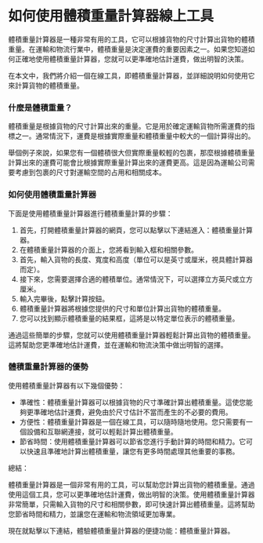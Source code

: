 如何使用體積重量計算器線上工具
===============

體積重量計算器是一種非常有用的工具，它可以根據貨物的尺寸計算出貨物的體積重量。在運輸和物流行業中，體積重量是決定運費的重要因素之一。如果您知道如何正確地使用體積重量計算器，您就可以更準確地估計運費，做出明智的決策。

在本文中，我們將介紹一個在線工具，即體積重量計算器，並詳細說明如何使用它來計算貨物的體積重量。

### 什麼是體積重量？

體積重量是根據貨物的尺寸計算出來的重量。它是用於確定運輸貨物所需運費的指標之一。通常情況下，運費是根據實際重量和體積重量中較大的一個計算得出的。

舉個例子來說，如果您有一個體積很大但實際重量較輕的包裹，那麼根據體積重量計算出來的運費可能會比根據實際重量計算出來的運費更高。這是因為運輸公司需要考慮到包裹的尺寸對運輸空間的占用和相關成本。

### 如何使用體積重量計算器

下面是使用體積重量計算器進行體積重量計算的步驟：

1. 首先，打開體積重量計算器的網頁，您可以點擊以下連結進入：體積重量計算器。
2. 在體積重量計算器的介面上，您將看到輸入框和相關參數。
3. 首先，輸入貨物的長度、寬度和高度（單位可以是英寸或厘米，視具體計算器而定）。
4. 接下來，您需要選擇合適的體積單位。通常情況下，可以選擇立方英尺或立方厘米。
5. 輸入完畢後，點擊計算按鈕。
6. 體積重量計算器將根據您提供的尺寸和單位計算出貨物的體積重量。
7. 您可以找到顯示體積重量的結果框，這將是以特定單位表示的體積重量。

通過這些簡單的步驟，您就可以使用體積重量計算器輕鬆計算出貨物的體積重量。這將幫助您更準確地估計運費，並在運輸和物流決策中做出明智的選擇。

### 體積重量計算器的優勢

使用體積重量計算器有以下幾個優勢：

- 準確性：體積重量計算器可以根據貨物的尺寸準確計算出體積重量。這使您能夠更準確地估計運費，避免由於尺寸估計不當而產生的不必要的費用。
- 方便性：體積重量計算器是一個在線工具，可以隨時隨地使用。您只需要有一個設備和互聯網連接，就可以輕鬆計算出體積重量。
- 節省時間：使用體積重量計算器可以節省您進行手動計算的時間和精力。它可以快速且準確地計算出體積重量，讓您有更多時間處理其他重要的事務。

總結：

體積重量計算器是一個非常有用的工具，可以幫助您計算出貨物的體積重量。通過使用這個工具，您可以更準確地估計運費，做出明智的決策。使用體積重量計算器非常簡單，只需輸入貨物的尺寸和相關參數，即可快速計算出體積重量。這將幫助您節省時間和精力，並讓您在運輸和物流領域更加專業。

現在就點擊以下連結，體驗體積重量計算器的便捷功能：體積重量計算器。